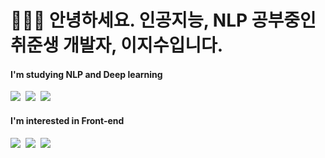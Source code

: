 # 👩🏻‍💻 안녕하세요. 인공지능, NLP 공부중인 취준생 개발자, 이지수입니다.

#### I'm studying NLP and Deep learning
<img src="https://img.shields.io/badge/Python-3766AB?style=flat-square&logo=Python&logoColor=white"/></a>&nbsp;
<img src="https://img.shields.io/badge/TensorFlow-FF6F00?style=flat-square&logo=Python&logoColor=white"/></a>&nbsp;
<img src="https://img.shields.io/badge/OpenCV-5C3EE8?style=flat-square&logo=Python&logoColor=white"/></a>&nbsp;

#### I'm interested in Front-end
<img src="https://img.shields.io/badge/HTML5-E34F26?style=flat-square&logo=Python&logoColor=white"/></a>&nbsp;
<img src="https://img.shields.io/badge/CSS3-1572B6?style=flat-square&logo=CSS3&logoColor=white"/></a>&nbsp;
<img src="https://img.shields.io/badge/JavaScript-F7DF1E?style=flat-square&logo=JavaScript&logoColor=white"/></a>&nbsp;
